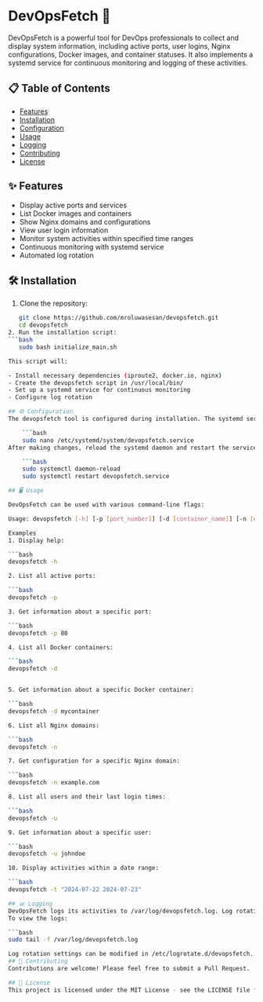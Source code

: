 # DevOpsFetch 🚀

DevOpsFetch is a powerful tool for DevOps professionals to collect and display system information, including active ports, user logins, Nginx configurations, Docker images, and container statuses. It also implements a systemd service for continuous monitoring and logging of these activities.

## 📋 Table of Contents

- [Features](#features)
- [Installation](#installation)
- [Configuration](#configuration)
- [Usage](#usage)
- [Logging](#logging)
- [Contributing](#contributing)
- [License](#license)

## ✨ Features

- Display active ports and services
- List Docker images and containers
- Show Nginx domains and configurations
- View user login information
- Monitor system activities within specified time ranges
- Continuous monitoring with systemd service
- Automated log rotation

## 🛠 Installation

1. Clone the repository:
```bash
   git clone https://github.com/mroluwasesan/devopsfetch.git
   cd devopsfetch
2. Run the installation script:
```bash
   sudo bash initialize_main.sh

This script will:

- Install necessary dependencies (iproute2, docker.io, nginx)
- Create the devopsfetch script in /usr/local/bin/
- Set up a systemd service for continuous monitoring
- Configure log rotation

## ⚙️ Configuration
The devopsfetch tool is configured during installation. The systemd service is set to monitor activities from the current date. If you need to modify the date range or other settings, edit the systemd service file:

    ```bash
    sudo nano /etc/systemd/system/devopsfetch.service
After making changes, reload the systemd daemon and restart the service:

    ```bash
    sudo systemctl daemon-reload
    sudo systemctl restart devopsfetch.service

## 🖥 Usage

DevOpsFetch can be used with various command-line flags:

Usage: devopsfetch [-h] [-p [port_number]] [-d [container_name]] [-n [domain]] [-u [username]] [-t [date_range]]

Examples
1. Display help:

```bash
devopsfetch -h

2. List all active ports:

```bash
devopsfetch -p

3. Get information about a specific port:

```bash
devopsfetch -p 80

4. List all Docker containers:

```bash
devopsfetch -d


5. Get information about a specific Docker container:

```bash
devopsfetch -d mycontainer

6. List all Nginx domains:

```bash
devopsfetch -n

7. Get configuration for a specific Nginx domain:

```bash
devopsfetch -n example.com

8. List all users and their last login times:

```bash
devopsfetch -u

9. Get information about a specific user:

```bash
devopsfetch -u johndoe

10. Display activities within a date range:

```bash
devopsfetch -t "2024-07-22 2024-07-23"

## 📊 Logging
DevOpsFetch logs its activities to /var/log/devopsfetch.log. Log rotation is configured to manage the log file size and retention.
To view the logs:

```bash
sudo tail -f /var/log/devopsfetch.log

Log rotation settings can be modified in /etc/logrotate.d/devopsfetch.
## 🤝 Contributing
Contributions are welcome! Please feel free to submit a Pull Request.

## 📄 License
This project is licensed under the MIT License - see the LICENSE file for details.
